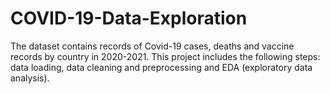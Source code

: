 # COVID-19-Data-Exploration
The dataset contains records of Covid-19 cases, deaths and vaccine records by country in 2020-2021. This project includes the following steps: data loading, data cleaning and preprocessing and EDA (exploratory data analysis).
